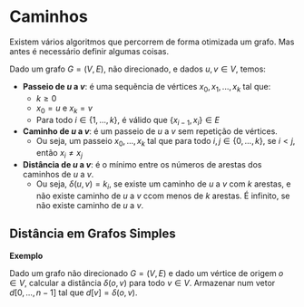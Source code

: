 # Caminhos

Existem vários algoritmos que percorrem de forma otimizada um grafo. Mas antes é necessário definir algumas coisas.

Dado um grafo $G = (V,E)$, não direcionado, e dados $u,v \in V$, temos:

- **Passeio de $u$ a $v$**: é uma sequẽncia de vértices $x_0, x_1,...,x_k$ tal que:
    - $k \ge 0$
    - $x_0 = u$ e $x_k = v$
    - Para todo $i \in \left\{1,...,k\right\}$, é válido que $\left\{x_{i-1}, x_i\right\} \in E$
- **Caminho de $u$ a $v$**: é um passeio de $u$ a $v$ sem repetição de vértices.
    - Ou seja, um passeio $x_0,...,x_k$ tal que para todo $i,j \in \left\{0,...,k\right\}$, se $i < j$, então $x_i \neq x_j$
- **Distância de $u$ a $v$**: é o mínimo entre os números de arestas dos caminhos de $u$ a $v$.
    - Ou seja, $\delta (u,v) = k_i$, se existe um caminho de $u$ a $v$ com $k$ arestas, e não existe caminho de $u$ a $v$ ccom menos de $k$ arestas. É infinito, se não existe caminho de $u$ a $v$.

## Distância em Grafos Simples

**Exemplo**

Dado um grafo não direcionado $G = (V,E)$ e dado um vértice de origem $o \in V$, calcular a distância $\delta (o,v)$ para todo $v \in V$. Armazenar num vetor $d[0,...,n-1]$ tal que $d[v] = \delta (o,v)$.

